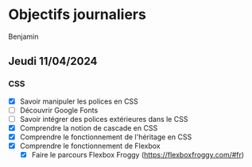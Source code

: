 # Objectifs journaliers

Benjamin

## Jeudi 11/04/2024

### CSS

- [X] Savoir manipuler les polices en CSS
- [ ] Découvrir Google Fonts
- [ ] Savoir intégrer des polices extérieures dans le CSS
- [x] Comprendre la notion de cascade en CSS
- [x] Comprendre le fonctionnement de l'héritage en CSS
- [x] Comprendre le fonctionnement de Flexbox
  - [x] Faire le parcours Flexbox Froggy (https://flexboxfroggy.com/#fr)
